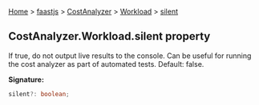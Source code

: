 [Home](./index) &gt; [faastjs](./faastjs.md) &gt; [CostAnalyzer](./faastjs.costanalyzer.md) &gt; [Workload](./faastjs.costanalyzer.workload.md) &gt; [silent](./faastjs.costanalyzer.workload.silent.md)

## CostAnalyzer.Workload.silent property

If true, do not output live results to the console. Can be useful for running the cost analyzer as part of automated tests. Default: false.

<b>Signature:</b>

```typescript
silent?: boolean;
```

